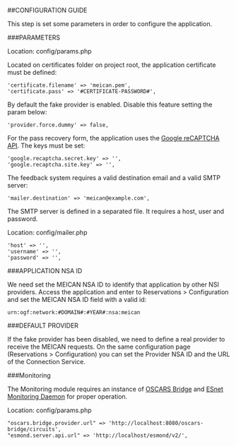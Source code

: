 ##CONFIGURATION GUIDE

This step is set some parameters in order to configure the application.

###PARAMETERS

Location: config/params.php

Located on certificates folder on project root, the application certificate must be defined:

```
'certificate.filename' => 'meican.pem',
'certificate.pass' => '#CERTIFICATE-PASSWORD#',    
```

By default the fake provider is enabled. Disable this feature setting the param below:

```
'provider.force.dummy' => false,
```

For the pass recovery form, the application uses the [Google reCAPTCHA API](https://www.google.com/recaptcha). The keys must be set:

```
'google.recaptcha.secret.key' => '',
'google.recaptcha.site.key' => '',
```

The feedback system requires a valid destination email and a valid SMTP server:

```
'mailer.destination' => 'meican@example.com',
```

The SMTP server is defined in a separated file. It requires a host, user and password.

Location: config/mailer.php

```
'host' => '',
'username' => '',
'password' => '',
```

###APPLICATION NSA ID

We need set the MEICAN NSA ID to identify that application by other NSI providers. Access the application and enter to Reservations > Configuration and set the MEICAN NSA ID field with a valid id:

```
urn:ogf:network:#DOMAIN#:#YEAR#:nsa:meican
```

###DEFAULT PROVIDER

If the fake provider has been disabled, we need to define a real provider to receive the MEICAN requests. On the same configuration page (Reservations > Configuration) you can set the Provider NSA ID and the URL of the Connection Service.

###Monitoring

The Monitoring module requires an instance of [OSCARS Bridge](https://github.com/ufrgs-hyman/oscars-bridge) and [ESnet Monitoring Daemon](https://github.com/esnet/esmond) for proper operation. 

Location: config/params.php

```
"oscars.bridge.provider.url" => 'http://localhost:8080/oscars-bridge/circuits',
"esmond.server.api.url" => 'http://localhost/esmond/v2/',
```
